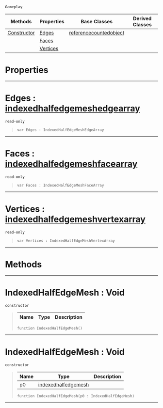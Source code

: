  `Gameplay`

|Methods|Properties|Base Classes|Derived Classes|
|---|---|---|---|
|[Constructor](indexedhalfedgemesh.md#indexedhalfedgemesh-void)|[Edges](indexedhalfedgemesh.md#edges-zilch-engine-docume)|[referencecountedobject](referencecountedobject.md)| |
| |[Faces](indexedhalfedgemesh.md#faces-zilch-engine-docume)| | |
| |[Vertices](indexedhalfedgemesh.md#vertices-zilch-engine-doc)| | |


 #  Properties


---  
 #  Edges : [indexedhalfedgemeshedgearray](indexedhalfedgemeshedgearray.md)

 `read-only`

> 
> ```TS:Nada
> var Edges : IndexedHalfEdgeMeshEdgeArray


---  
 #  Faces : [indexedhalfedgemeshfacearray](indexedhalfedgemeshfacearray.md)

 `read-only`

> 
> ```TS:Nada
> var Faces : IndexedHalfEdgeMeshFaceArray


---  
 #  Vertices : [indexedhalfedgemeshvertexarray](indexedhalfedgemeshvertexarray.md)

 `read-only`

> 
> ```TS:Nada
> var Vertices : IndexedHalfEdgeMeshVertexArray


---  
 #  Methods


---  
 #  IndexedHalfEdgeMesh : Void

 `constructor`

> 
> |Name|Type|Description|
> |---|---|---|
> ```TS:Nada
> function IndexedHalfEdgeMesh()
> ``` 


---  
 #  IndexedHalfEdgeMesh : Void

 `constructor`

> 
> |Name|Type|Description|
> |---|---|---|
> |p0|[indexedhalfedgemesh](indexedhalfedgemesh.md)| |
> ```TS:Nada
> function IndexedHalfEdgeMesh(p0 : IndexedHalfEdgeMesh)
> ``` 


---  
 

 
